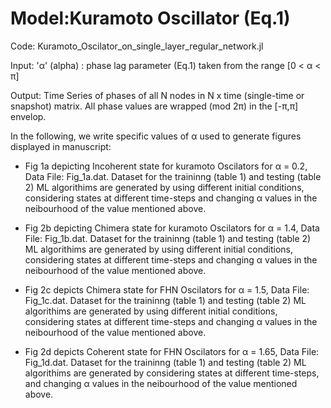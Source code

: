# Model:Kuramoto Oscillator (Eq.1)

Code: Kuramoto_Oscilator_on_single_layer_regular_network.jl

Input:   'α' (alpha) : phase lag parameter (Eq.1) taken from the range [0 < α < π]

Output: Time Series of phases of all N nodes in N x time (single-time or snapshot) matrix. All phase values are wrapped (mod 2π) in the [-π,π] envelop. 

In the following, we write specific values of α used to generate figures displayed in manuscript:

* Fig 1a depicting Incoherent state for kuramoto Oscilators for α = 0.2, Data File: Fig_1a.dat. Dataset for the traininng (table 1) and testing (table 2) ML algorithims are generated by using different initial conditions, considering states at different time-steps and changing α values in the neibourhood of the value mentioned above.

* Fig 2b depicting Chimera state for kuramoto Oscilators for α = 1.4, Data File: Fig_1b.dat. Dataset for the traininng (table 1) and testing (table 2) ML algorithims are generated by using different initial conditions, considering states at different time-steps and changing α values in the neibourhood of the value mentioned above.

* Fig 2c depicts Chimera state for FHN Oscilators for α = 1.5, Data File: Fig_1c.dat. Dataset for the traininng (table 1) and testing (table 2) ML algorithims are generated by using different initial conditions, considering states at different time-steps and changing α values in the neibourhood of the value mentioned above.

* Fig 2d depicts Coherent state for FHN Oscilators for α = 1.65, Data File: Fig_1d.dat. Dataset for the traininng (table 1) and testing (table 2) ML algorithims are generated by considering states at different time-steps, and changing α values in the neibourhood of the value mentioned above.
